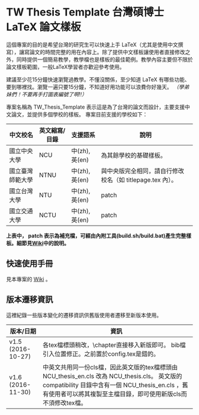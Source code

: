 # TW Thesis Template 台灣碩博士 LaTeX 論文樣板

這個專案的目的是希望台灣的研究生可以快速上手 LaTeX（尤其是使用中文撰寫），讓寫論文的時間完整的用在內容上。除了提供中文樣板讓使用者直接修改之外，同時提供一個簡易教學，教學檔也是樣板的最佳範例。教學內容主要但不限於論文樣板範圍，一般LaTeX學習者亦歡迎參考使用。

建議至少花15分鐘快速瀏覽過教學。不懂沒關係，至少知道 LaTeX 有哪些功能、要到哪裡找。瀏覽一遍只要15分鐘，不知道好用功能可以浪費你好幾天。
*（學弟妹們！不要再手打圖表編號了啊!!）*

專案名稱為 TW_Thesis_Template 表示這是為了台灣的論文而設計，主要支援中文論文，並提供多個學校的樣板。
專案目前支援的學校如下：

|   中文校名     | 英文縮寫/目錄 | 支援語系 | 說明 |
| ------------- | ------------- | ------- | ------------- |
| 國立中央大學          | NCU    | 中(zh), 英(en) | 為其餘學校的基礎樣板。
| 國立臺灣師範大學      | NTNU   | 中(zh), 英(en) | 與中央版完全相同，請自行修改校名（如 titlepage.tex 內）。
| 國立台灣大學          |  NTU   | 中(zh), 英(en) | patch
| 國立交通大學          | NCTU   | 中(zh), 英(en) | patch

**上表中， patch 表示為補充檔，可經由內附工具(build.sh/build.bat)產生完整樣板。細節見[Wiki](https://github.com/sppmg/TW_Thesis_Template/wiki/beginning#patch-%E7%89%88%E6%A8%A3%E6%9D%BF%E4%B9%8B-buildsh-%E5%B7%A5%E5%85%B7%E8%A7%A3%E8%AA%AA)中的說明。**

## 快速使用手冊
見本專案的 [Wiki](https://github.com/sppmg/TW_Thesis_Template/wiki) 。

## 版本遷移資訊
這裡紀錄一些版本變化的遷移資訊供舊版使用者遷移至新版本使用。

| 版本/日期     | 資訊 |
| ------------- | ------------- |
| v1.5 (2016-10-27)    | 各tex檔標頭稍改，\\chapter直接移入新版即可。 bib檔引入位置修正。之前置於config.tex是錯的。 |
| v1.6 (2016-11-30)    | 中英文共用同一份cls檔，因此英文版的tex檔標頭由NCU_thesis_en.cls 改為 NCU_thesis.cls。 英文版的compatibility 目錄中含有一個 NCU_thesis_en.cls ，舊有使用者可以將其複製至主檔目錄，即可使用新版cls而不須修改tex檔。|



